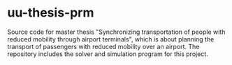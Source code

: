 # uu-thesis-prm
Source code for master thesis "Synchronizing transportation of people with reduced mobility through airport terminals", which is about planning the transport of passengers with reduced mobility over an airport. The repository includes the solver and simulation program for this project.
